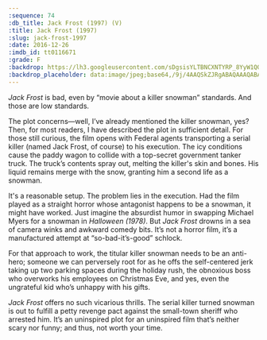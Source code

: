 ```yaml
---
:sequence: 74
:db_title: Jack Frost (1997) (V)
:title: Jack Frost (1997)
:slug: jack-frost-1997
:date: 2016-12-26
:imdb_id: tt0116671
:grade: F
:backdrop: https://lh3.googleusercontent.com/sDgsisYLTBNCXNTYRP_8YyW1QO2Y2F38NTQO9YUd_iNl42SVTrWRxPggfw078QizjMa-ks4GLJyrDzauoLzJAuDJHCpsoQopIUrgSlMfO0NlSHGtYvMNRXVF5CRdcHHFBPezew=w1000-l75-rj
:backdrop_placeholder: data:image/jpeg;base64,/9j/4AAQSkZJRgABAQAAAQABAAD/2wCEACgcHiMeGSgjISMtKygwPGRBPDc3PHtYXUlkkYCZlo+AjIqgtObDoKrarYqMyP/L2u71////m8H////6/+b9//gBKy0tPDU8dkFBdviljKX4+Pj4+Pj4+Pj4+Pj4+Pj47Pj47Pjs+Pjs+Pj4+Oz4+Pj4+Pj4+Pj4+Oz4+Pj47Ozs7P/AABEIAAsAFAMBIgACEQEDEQH/xAAYAAACAwAAAAAAAAAAAAAAAAAABAECA//EACAQAAIBBAEFAAAAAAAAAAAAAAECAwAREiFBBAUxUXH/xAAVAQEBAAAAAAAAAAAAAAAAAAABAP/EABYRAQEBAAAAAAAAAAAAAAAAAAAhAf/aAAwDAQACEQMRAD8AShCljkuXrV6l4MeoYJGSpUbtq/NWj0IfhrTuEjJFAqHEMCTbmnashF7ZG2qKB4oqD//Z
---
```


_Jack Frost_ is bad, even by “movie about a killer snowman” standards. And those are low standards.

The plot concerns—well, I’ve already mentioned the killer snowman, yes? Then, for most readers, I have described the plot in sufficient detail. For those still curious, the film opens with Federal agents transporting a serial killer (named Jack Frost, of course) to his execution. The icy conditions cause the paddy wagon to collide with a top-secret government tanker truck. The truck’s contents spray out, melting the killer's skin and bones. His liquid remains merge with the snow, granting him a second life as a snowman.

It's a reasonable setup. The problem lies in the execution. Had the film played as a straight horror whose antagonist happens to be a snowman, it might have worked. Just imagine the absurdist humor in swapping Michael Myers for a snowman in _Halloween (1978)_. But _Jack Frost_ drowns in a sea of camera winks and awkward comedy bits. It’s not a horror film, it’s a manufactured attempt at “so-bad-it’s-good” schlock.

For that approach to work, the titular killer snowman needs to be an anti-hero; someone we can perversely root for as he offs the self-centered jerk taking up two parking spaces during the holiday rush, the obnoxious boss who overworks his employees on Christmas Eve, and yes, even the ungrateful kid who’s unhappy with his gifts.

_Jack Frost_ offers no such vicarious thrills. The serial killer turned snowman is out to fulfill a petty revenge pact against the small-town sheriff who arrested him. It’s an uninspired plot for an uninspired film that’s neither scary nor funny; and thus, not worth your time.